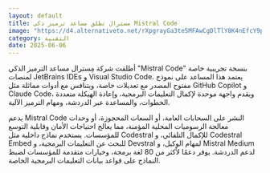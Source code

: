```yaml
---
layout: default
title: مسترال تطلق مساعد ترميز ذكي Mistral Code
image: "https://d4.alternativeto.net/rXpgrayGa3te5MFAwCgDlTlY8K4nEfcY9pZ_4UwhREU/rs:fill:1520:760:0/g:ce:0:0/YWJzOi8vZGlzdC9jb250ZW50LzE3NDkxNTMwMTAyNTEucG5n.png"
category: التقنية
date: 2025-06-06
---
```


أطلقت شركة مِسترال مساعد الترميز الذكي "Mistral Code" بنسخة تجريبية خاصة لمنصات JetBrains IDEs و Visual Studio Code. يعتمد هذا المساعد على نموذج مفتوح المصدر مع تعديلات خاصة، ويتنافس مع أدوات مماثلة مثل GitHub Copilot و Claude Code، ويقدم واجهة موحدة لإكمال التعليمات البرمجية، وإعادة الهيكلة متعددة الخطوات، والمساعدة عبر الدردشة، ومهام الترميز الآلية.

يدعم Mistral Code النشر على السحابات العامة، أو السعات المحجوزة، أو وحدات معالجة الرسوميات المحلية المؤمنة، مما يعالج احتياجات الأمان وقابلية التوسع للمؤسسات. يستخدم نماذج داخلية مثل Codestral للإكمال التلقائي، و Codestral Embed للبحث عن التعليمات البرمجية، و Devstral لمهام الوكيل، و Mistral Medium لدعم الدردشة. يوفر دعمًا لأكثر من 80 لغة برمجة، وخيارات متقدمة للمؤسسات لضبط النماذج على قواعد بيانات التعليمات البرمجية الخاصة.
